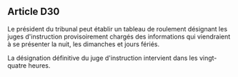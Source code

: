 Article D30
----
Le président du tribunal peut établir un tableau de roulement désignant les
juges d'instruction provisoirement chargés des informations qui viendraient à se
présenter la nuit, les dimanches et jours fériés.

La désignation définitive du juge d'instruction intervient dans les vingt-quatre
heures.
